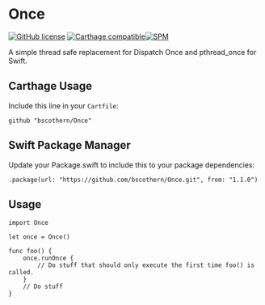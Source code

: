 # Once

[![GitHub license](https://img.shields.io/badge/license-MIT-lightgrey.svg)](https://raw.githubusercontent.com/Carthage/Carthage/master/LICENSE.md) [![Carthage compatible](https://img.shields.io/badge/Carthage-compatible-4BC51D.svg?style=flat)](https://github.com/Carthage/Carthage)[![SPM](https://img.shields.io/badge/spm-compatible-brightgreen.svg?style=flat)](https://swift.org/package-manager)

A simple thread safe replacement for Dispatch Once and pthread_once for Swift.

## Carthage Usage

Include this line in your `Cartfile`:
```
github "bscothern/Once"
```

## Swift Package Manager
Update your Package.swift to include this to your package dependencies:
```
.package(url: "https://github.com/bscothern/Once.git", from: "1.1.0")
```

## Usage
```
import Once

let once = Once()

func foo() {
    once.runOnce {
        // Do stuff that should only execute the first time foo() is called.
    }
    // Do stuff
}
```
